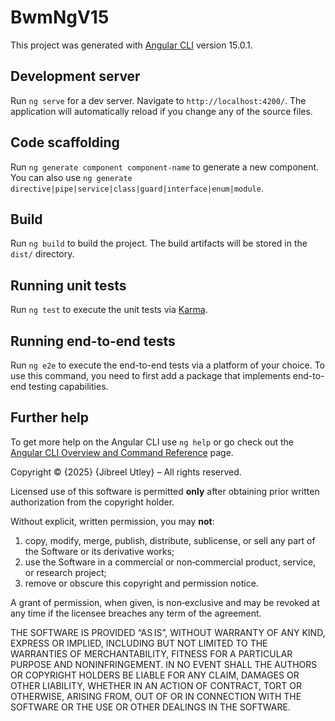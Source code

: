 # BwmNgV15

This project was generated with [Angular CLI](https://github.com/angular/angular-cli) version 15.0.1.

## Development server

Run `ng serve` for a dev server. Navigate to `http://localhost:4200/`. The application will automatically reload if you change any of the source files.

## Code scaffolding

Run `ng generate component component-name` to generate a new component. You can also use `ng generate directive|pipe|service|class|guard|interface|enum|module`.

## Build

Run `ng build` to build the project. The build artifacts will be stored in the `dist/` directory.

## Running unit tests

Run `ng test` to execute the unit tests via [Karma](https://karma-runner.github.io).

## Running end-to-end tests

Run `ng e2e` to execute the end-to-end tests via a platform of your choice. To use this command, you need to first add a package that implements end-to-end testing capabilities.

## Further help

To get more help on the Angular CLI use `ng help` or go check out the [Angular CLI Overview and Command Reference](https://angular.io/cli) page.

Copyright © {2025} {Jibreel Utley} – All rights reserved.

Licensed use of this software is permitted **only** after obtaining
prior written authorization from the copyright holder.

Without explicit, written permission, you may **not**:

1. copy, modify, merge, publish, distribute, sublicense, or sell any part
   of the Software or its derivative works;
2. use the Software in a commercial or non‑commercial product, service,
   or research project;
3. remove or obscure this copyright and permission notice.

A grant of permission, when given, is non‑exclusive and may be revoked
at any time if the licensee breaches any term of the agreement.

THE SOFTWARE IS PROVIDED “AS IS”, WITHOUT WARRANTY OF ANY KIND, EXPRESS
OR IMPLIED, INCLUDING BUT NOT LIMITED TO THE WARRANTIES OF
MERCHANTABILITY, FITNESS FOR A PARTICULAR PURPOSE AND NONINFRINGEMENT.
IN NO EVENT SHALL THE AUTHORS OR COPYRIGHT HOLDERS BE LIABLE FOR ANY
CLAIM, DAMAGES OR OTHER LIABILITY, WHETHER IN AN ACTION OF CONTRACT,
TORT OR OTHERWISE, ARISING FROM, OUT OF OR IN CONNECTION WITH THE
SOFTWARE OR THE USE OR OTHER DEALINGS IN THE SOFTWARE.
